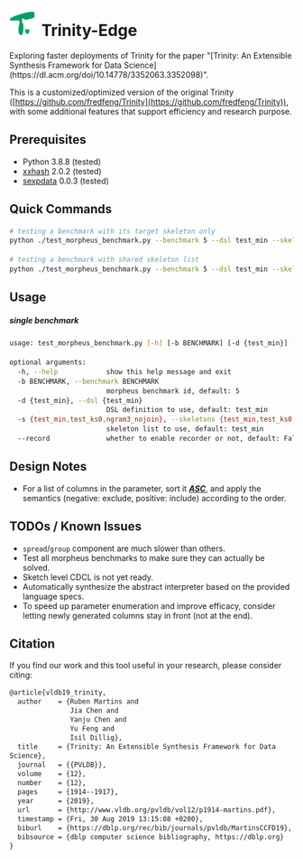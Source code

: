 <div align="left">
  <h1>
    <img src="./resources/logo_matrix.png" width=50>
  	Trinity-Edge
  </h1>
</div>
Exploring faster deployments of Trinity for the paper "[Trinity: An Extensible Synthesis Framework for Data Science](https://dl.acm.org/doi/10.14778/3352063.3352098)".

This is a customized/optimized version of the original Trinity ([https://github.com/fredfeng/Trinity](https://github.com/fredfeng/Trinity)), with some additional features that support efficiency and research purpose.

## Prerequisites

- Python 3.8.8 (tested)
- [xxhash](https://github.com/ifduyue/python-xxhash) 2.0.2 (tested)
- [sexpdata](https://github.com/jd-boyd/sexpdata) 0.0.3 (tested)

## Quick Commands

```bash
# testing a benchmark with its target skeleton only
python ./test_morpheus_benchmark.py --benchmark 5 --dsl test_min --skeletons test_min

# testing a benchmark with shared skeleton list
python ./test_morpheus_benchmark.py --benchmark 5 --dsl test_min --skeletons ngram3_nojoin
```

## Usage

##### single benchmark

```bash
usage: test_morpheus_benchmark.py [-h] [-b BENCHMARK] [-d {test_min}] [-s {test_min,test_ks0,ngram3_nojoin}] [--record]

optional arguments:
  -h, --help            show this help message and exit
  -b BENCHMARK, --benchmark BENCHMARK
                        morpheus benchmark id, default: 5
  -d {test_min}, --dsl {test_min}
                        DSL definition to use, default: test_min
  -s {test_min,test_ks0,ngram3_nojoin}, --skeletons {test_min,test_ks0,ngram3_nojoin}
                        skeleton list to use, default: test_min
  --record              whether to enable recorder or not, default: False
```

## Design Notes

- For a list of columns in the parameter, sort it **<u>*ASC*</u>**, and apply the semantics (negative: exclude, positive: include) according to the order.

## TODOs / Known Issues

- `spread`/`group` component are much slower than others.
- Test all morpheus benchmarks to make sure they can actually be solved.
- Sketch level CDCL is not yet ready.
- Automatically synthesize the abstract interpreter based on the provided language specs.
- To speed up parameter enumeration and improve efficacy, consider letting newly generated columns stay in front (not at the end).

## Citation

If you find our work and this tool useful in your research, please consider citing:

```
@article{vldb19_trinity,
  author    = {Ruben Martins and
               Jia Chen and
               Yanju Chen and
               Yu Feng and
               Isil Dillig},
  title     = {Trinity: An Extensible Synthesis Framework for Data Science},
  journal   = {{PVLDB}},
  volume    = {12},
  number    = {12},
  pages     = {1914--1917},
  year      = {2019},
  url       = {http://www.vldb.org/pvldb/vol12/p1914-martins.pdf},
  timestamp = {Fri, 30 Aug 2019 13:15:08 +0200},
  biburl    = {https://dblp.org/rec/bib/journals/pvldb/MartinsCCFD19},
  bibsource = {dblp computer science bibliography, https://dblp.org}
}
```